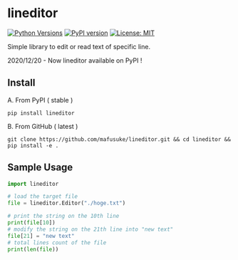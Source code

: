 # lineditor
[![Python Versions](https://img.shields.io/pypi/pyversions/lineditor.svg)](https://pypi.org/project/lineditor/)
[![PyPI version](https://img.shields.io/pypi/v/lineditor)](https://pypi.org/project/lineditor/)
[![License: MIT](https://img.shields.io/badge/License-MIT-yellow.svg)](https://opensource.org/licenses/MIT)

Simple library to edit or read text of specific line.

2020/12/20 - Now lineditor available on PyPI !

## Install
A. From PyPI ( stable )

`pip install lineditor`

B. From GitHub ( latest )

`git clone https://github.com/mafusuke/lineditor.git && cd lineditor && pip install -e .`

## Sample Usage
```python
import lineditor

# load the target file
file = lineditor.Editor("./hoge.txt")

# print the string on the 10th line
print(file[10])
# modify the string on the 21th line into "new text"
file[21] = "new text"
# total lines count of the file
print(len(file)) 
```